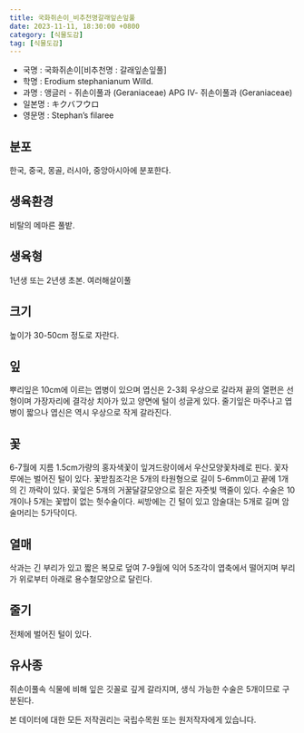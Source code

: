 ```yaml
---
title: 국화쥐손이_비추천명갈래잎손잎풀
date: 2023-11-11, 18:30:00 +0800
category: [식물도감]
tag: [식물도감]
---
```




- 국명 : 국화쥐손이[비추천명 : 갈래잎손잎풀]
- 학명 : Erodium stephanianum Willd.
- 과명 : 앵글러 - 쥐손이풀과 (Geraniaceae) APG Ⅳ- 쥐손이풀과 (Geraniaceae)
- 일본명 : キクバフウロ
- 영문명 : Stephan’s filaree


## 분포
한국, 중국, 몽골, 러시아, 중앙아시아에 분포한다.
## 생육환경
비탈의 메마른 풀밭.
## 생육형
1년생 또는 2년생 초본. 여러해살이풀
## 크기
높이가 30-50cm 정도로 자란다.
## 잎
뿌리잎은 10cm에 이르는 엽병이 있으며 엽신은 2-3회 우상으로 갈라져 끝의 열편은 선형이며 가장자리에 결각상 치아가 있고 양면에 털이 성글게 있다. 줄기잎은 마주나고 엽병이 짧으나 엽신은 역시 우상으로 작게 갈라진다.
## 꽃
6-7월에 지름 1.5cm가량의 홍자색꽃이 잎겨드랑이에서 우산모양꽃차례로 핀다. 꽃자루에는 벌어진 털이 있다. 꽃받침조각은 5개의 타원형으로 길이 5-6mm이고 끝에 1개의 긴 까락이 있다. 꽃잎은 5개의 거꿀달걀모양으로 짙은 자줏빛 맥줄이 있다. 수술은 10개이나 5개는 꽃밥이 없는 헛수술이다. 씨방에는 긴 털이 있고 암술대는 5개로 길며 암술머리는 5가닥이다.
## 열매
삭과는 긴 부리가 있고 짧은 복모로 덮여 7-9월에 익어 5조각이 엽축에서 떨어지며 부리가 위로부터 아래로 용수철모양으로 달린다.
## 줄기
전체에 벌어진 털이 있다.
## 유사종
쥐손이풀속 식물에 비해 잎은 깃꼴로 깊게 갈라지며, 생식 가능한 수술은 5개이므로 구분된다.






본 데이터에 대한 모든 저작권리는 국립수목원 또는 원저작자에게 있습니다.
